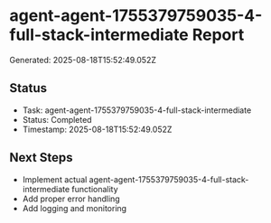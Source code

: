 # agent-agent-1755379759035-4-full-stack-intermediate Report

Generated: 2025-08-18T15:52:49.052Z

## Status
- Task: agent-agent-1755379759035-4-full-stack-intermediate
- Status: Completed
- Timestamp: 2025-08-18T15:52:49.052Z

## Next Steps
- Implement actual agent-agent-1755379759035-4-full-stack-intermediate functionality
- Add proper error handling
- Add logging and monitoring
